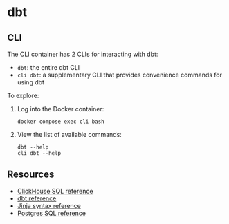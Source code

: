 # dbt

## CLI

The CLI container has 2 CLIs for interacting with dbt:

- `dbt`: the entire dbt CLI
- `cli dbt`: a supplementary CLI that provides convenience commands for using dbt

To explore:

1. Log into the Docker container:

    ```shell
    docker compose exec cli bash
    ```

2. View the list of available commands:

    ```shell
    dbt --help
    cli dbt --help
    ```

## Resources

- [ClickHouse SQL reference](https://clickhouse.com/docs/en/sql-reference)
- [dbt reference](https://docs.getdbt.com/reference/references-overview)
- [Jinja syntax reference](https://jinja.palletsprojects.com/en/3.1.x/templates/)
- [Postgres SQL reference](https://www.postgresql.org/docs/current/sql-commands.html)
